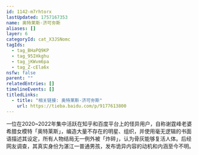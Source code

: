 ```yaml
---
id: 1142-m7rhtorx
lastUpdated: 1757167353
name: 奥特莱斯·济可夯斯
aliases: []
layer: 6
categoryId: cat_X3JSNomc
tagIds:
  - tag_BHaPQ9KP
  - tag_95IHkghu
  - tag_jKWvm6pa
  - tag_Z-cEla6x
nsfw: false
parent: ""
relatedEntries: []
timelineEvents: []
titledLinks:
  - title: "相关链接: 奥特莱斯·济可夯斯"
    url: https://tieba.baidu.com/p/9177613800
---
```


一位在2020~2022年集中活跃在知乎和百度平台上的怪异用户，自称谢霆峰老婆希腊女模特「奥特莱斯」，编造大量不存在的明星、组织，并使用毫无逻辑的书面语描述其设定，所有人物结局无一例外被「炸碎」，认为骨灰能够复活人体。后经网友调查，其真实身份为湛江一普通男孩，发布诡异内容的动机和内涵至今不明。